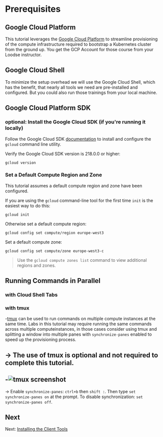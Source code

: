 # Prerequisites

## Google Cloud Platform

This tutorial leverages the [Google Cloud Platform](https://cloud.google.com/) to streamline provisioning of the compute infrastructure required to bootstrap a Kubernetes cluster from the ground up. You get the GCP Account for those course from your Loodse instructor.

## Google Cloud Shell 

To minimize the setup overhead we will use the Google Cloud Shell, which has the benefit, that nearly all tools we need are pre-installed and configured.
But you could also run those trainings from your local machine.

## Google Cloud Platform SDK

### optional: Install the Google Cloud SDK (if you're running it locally)

Follow the Google Cloud SDK [documentation](https://cloud.google.com/sdk/) to install and configure the `gcloud` command line utility.

Verify the Google Cloud SDK version is 218.0.0 or higher:

```
gcloud version
```

### Set a Default Compute Region and Zone

This tutorial assumes a default compute region and zone have been configured.

If you are using the `gcloud` command-line tool for the first time `init` is the easiest way to do this:

```
gcloud init
```

Otherwise set a default compute region:

```
gcloud config set compute/region europe-west3
```

Set a default compute zone:

```
gcloud config set compute/zone europe-west3-c
```

> Use the `gcloud compute zones list` command to view additional regions and zones.

## Running Commands in Parallel 

### with Cloud Shell Tabs

### with tmux
-[tmux](https://github.com/tmux/tmux/wiki) can be used to run commands on multiple compute instances at the same time. Labs in this tutorial may require running the same commands across multiple computeinstances, in those cases consider using tmux and splitting a window into multiple panes with `synchronize-panes` enabled to speed up the provisioning process.

-> The use of tmux is optional and not required to complete this tutorial.
-
-![tmux screenshot](images/tmux-screenshot.png)
-
-> Enable `synchronize-panes`: `ctrl+b` then `shift :`. Then type `set synchronize-panes on` at the prompt. To disable synchronization: `set synchronize-panes off`.

## Next

Next: [Installing the Client Tools](02-client-tools.md)
